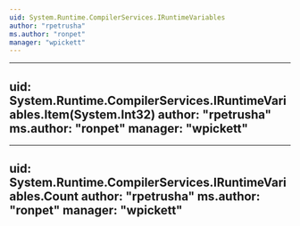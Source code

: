 ```yaml
---
uid: System.Runtime.CompilerServices.IRuntimeVariables
author: "rpetrusha"
ms.author: "ronpet"
manager: "wpickett"
---
```


---
uid: System.Runtime.CompilerServices.IRuntimeVariables.Item(System.Int32)
author: "rpetrusha"
ms.author: "ronpet"
manager: "wpickett"
---

---
uid: System.Runtime.CompilerServices.IRuntimeVariables.Count
author: "rpetrusha"
ms.author: "ronpet"
manager: "wpickett"
---

